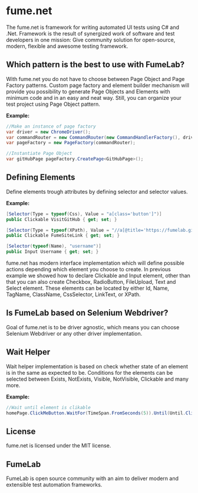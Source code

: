 # fume.net

The fume.net is framework for writing automated UI tests using C# and .Net.
Framework is the result of synergized work of software and test developers in one mission:
Give community solution for open-source, modern, flexible and awesome testing framework.

## Which pattern is the best to use with FumeLab?

With fume.net you do not have to choose between Page Object and Page Factory patterns.
Custom page factory and element builder mechanism will provide you possibility to generate Page Objects and Elements with minimum code and in an easy and neat way.
Still, you can organize your test project using Page Object pattern.

**Example:**

```csharp
//Make an instance of page factory  
var driver = new ChromeDriver();
var commandRouter = new CommandRouter(new CommandHandlerFactory(), driver);
var pageFactory = new PageFactory(commandRouter);

//Instantiate Page Object   
var gitHubPage pageFactory.CreatePage<GitHubPage>();
```

## Defining Elements

Define elements trough attributes by defining selector and selector values. 

**Example:**

```csharp
[Selector(Type = typeof(Css), Value = "a[class='button']")]
public Clickable VisitGitHub { get; set; }

[Selector(Type = typeof(XPath), Value = "//a[@title='https://fumelab.github.io']")]
public Clickable FumeSiteLink { get; set; }

[Selector(typeof(Name), "username")]
public Input Username { get; set; }
```

fume.net has modern interface implementation which will define possible actions depending which element you choose to create.
In previous example we showed how to declare Clickable and Input element, other than that you can also create Checkbox, RadioButton, FileUpload, Text and Select element. These elements can be located by either Id, Name, TagName, ClassName, CssSelector, LinkText, or XPath.

## Is FumeLab based on Selenium Webdriver?

Goal of fume.net is to be driver agnostic, which means you can choose Selenium Webdriver or any other driver implementation.

## Wait Helper

Wait helper implementation is based on check whether state of an element is in the same as expected to be.
Conditions for the elements can be selected between Exists, NotExists, Visible, NotVisible, Clickable and many more.

**Example:**

```csharp
//Wait until element is clikable 
homePage.ClickMeButton.WaitFor(TimeSpan.FromSeconds(5)).Until(Until.Clickable);
```

## License
fume.net is licensed under the MIT license.

## FumeLab
FumeLab is open source community with an aim to deliver modern and extensible test automation frameworks.

